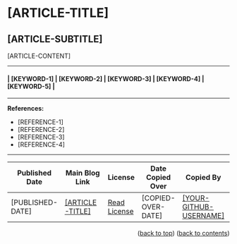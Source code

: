 <!-- This gives the ability to provide 'back to the top links -->
<a name="readme-top"></a>

<!-- **** DO NOT EDIT ABOVE THIS LINE **** -->



<!-- USAGE INSTRUCTIONS:

You can use this template to copy your chosen article data. Editors have find and replace functions and you can use these features to replace all instances of a particular variable code. However, it might be easier just copying your data fields into the areas replacing content between the square brackets; also removing a single instance of the square brackets (based on lack of repeated variable codes).

Example of replacing variable codes:

Example 1:
Original: Test content [EXAMPLE-CODE-HERE] has been copied.
Replaced: Test content new data here has been copied.

Example 2:
Original: Here is [[YOUR-GITHUB-USERNAME]], a contributor.
Replaced: Here is [ProfCyberNaught], a contributor.

HELPFUL HINT: If you look at example 2, the 'replaced' text still has square brackets because the 'variable code' was placed between square markdown brackets to begin with. It is important to make sure you do not accidentally remove markdown square brackets when they are needed for layout requirements.

There are two locations within this template where this would apply: [[ARTICLE-TITLE]] and [[YOUR-GITHUB-USERNAME]]
These two items when replaced should look similar to these examples: [This is a great article] and [ProfCyberNaught]

Here is a list of variable codes used:

[ARTICLE-TITLE] (required) (x3)
[ARTICLE-SUBTITLE] (required) (x1)
[ARTICLE-CONTENT] (required) (x1)
[KEYWORD-1] (required) (x1)
[KEYWORD-2] (required) (x1)
[KEYWORD-3] (required) (x1)
[KEYWORD-4] (required) (x1)
[KEYWORD-5] (required) (x1)
[REFERENCE-1] (optional 'as per article') (x1)
[REFERENCE-2] (optional 'as per article') (x1)
[REFERENCE-3] (optional 'as per article') (x1)
[REFERENCE-4] (optional 'as per article') (x1)
[PUBLISHED-DATE] (required) (x1)
[COPIED-OVER-DATE] (required) (x1)
[YOUR-GITHUB-URL-USERNAME] (required) (x2)
[YOUR-GITHUB-URL] (required) (x1)

If you have any questions or need assistance, please do get in touch by posting a comment on the issue. I will try help as much as I can.

**** FEEL FREE TO DELETE THESE ABOVE INSTRUCTIONS!!! ****

-->

<!-- Add main article title between tags - taken from top of article -->
<!-- Main Title -->
# [ARTICLE-TITLE]
<!-- Main Title -->

<!-- Add article sub title between tags - taken from top of article underneath main title -->
<!-- Sub Title -->
## [ARTICLE-SUBTITLE]
<!-- Sub Title -->

<!-- Enter article content between tags - taken from main article body -->
<!-- Content -->

[ARTICLE-CONTENT]

<!-- Content -->

---

<!-- Enter Keywords Below - taken from the bottom of each article page -->
#### | [KEYWORD-1] | [KEYWORD-2] | [KEYWORD-3] | [KEYWORD-4] | [KEYWORD-5] |

---
<!-- Delete everything between 'references' tags if the article does not have a reference section -->
<!-- References -->
**References:**

- [REFERENCE-1]
- [REFERENCE-2]
- [REFERENCE-3]
- [REFERENCE-4]

---

<!-- References -->

<!-- Table containing blog article details - including the person whom copied it over from the main website -->
| Published Date | Main Blog Link | License | Date Copied Over | Copied By | Written By |
| -------------- | -------------- | ------- | ---------------- | --------- | ---------- |
| [PUBLISHED-DATE] | [[ARTICLE-TITLE]](# "[ARTICLE-TITLE]") | [Read License](./LICENSE.md "License Agreement - Cybersecurity Blog - ProfCyberNaught") | [COPIED-OVER-DATE] | [[YOUR-GITHUB-USERNAME]]([YOUR-GITHUB-URL] "[YOUR-GITHUB-USERNAME] on GitHub") | [ProfCyberNaught](https://github.com/ProfCyberNaught "ProfCyberNaught on GitHub") |



<!-- **** DO NOT EDIT BELOW THIS LINE **** -->

<!-- HELP NOTICE: All sections must end with the 'back to top' link and 'back to contents' link -->
<p align="right">(<a href="#readme-top">back to top</a>) (<a href="../../../">back to contents</a>)</p>